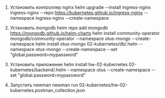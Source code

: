 

1. Установить контроллер nginx
helm upgrade --install ingress-nginx ingress-nginx --repo https://kubernetes.github.io/ingress-nginx  --namespace ingress-nginx --create-namespace

2. Установить mongodb
helm repo add mongodb https://mongodb.github.io/helm-charts
helm install community-operator mongodb/community-operator --namespace otus-mongo --create-namespace
helm install otus-mongo 02-kubernetes/db/.helm --namespace otus-mongo --create-namespace --set "global.password=mypassword"

3. Установить приложение
helm install hw-02-kubernetes 02-kubernetes/backend/.helm --namespace otus --create-namespace --set "global.password=mypassword"

4. Запустить newman
newman run 02-kubernetes/hw-02-kubernetes.postman_collection.json